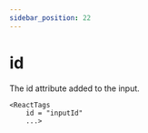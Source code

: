 ```yaml
---
sidebar_position: 22
---
```


# id
The id attribute added to the input.

```
<ReactTags
    id = "inputId"
    ...>
```